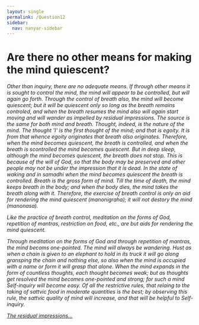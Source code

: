 ```yaml
---
layout: single
permalink: /Question12
sidebar:
  nav: nanyar-sidebar
---
```

# Are there no other means for making the mind quiescent?

_Other than inquiry, there are no adequate means. If through other means it is sought to control the mind, the mind will appear to be controlled, but will again go forth. Through the control of breath also, the mind will become quiescent; but it will be quiescent only so long as the breath remains controled, and when the breath resumes the mind also will again start moving and will wander as impelled by residual impressions. The source is the same for both mind and breath. Thought, indeed, is the nature of the mind. The thought 'I' is the first thought of the mind; and that is egoity. It is from that whence egoity originates that breath also originates. Therefore, when the mind becomes quiescent, the breath is controlled, and when the breath is scontrolled the mind becomes quiescent. But in deep sleep, although the mind becomes quiescent, the breath does not stop. This is because of the will of God, so that the body may be preserved and other people may not be under the impression that it is dead. In the state of waking and in samadhi when the mind becomes quiescent the breath is controlled. Breath is the gross form of mind. Till the time of death, the mind keeps breath in the body; and when the body dies, the mind takes the breath along with it. Therefore, the exercise of breath control is only an aid for rendering the mind quiescent (manonigraha); it will not  destory the mind (manonasa)._

_Like the practice of breath control, meditation on the forms of God, repetition of mantras, restriction on food, etc., are but aids for rendering the mind quiescent._

_Through meditation on the forms of God and through repetition of mantras, the mind becoms one-pointed. The mind will always be wandering. Hust as when a chain is given to an elephant to hold in its truck it will go along gransping the chain and nothing else, so also when the mind is occupied with a name or form it will grasp that alone. When the mind expands in the form of countless thoughts, each thought becomes weak; but as thoughts get resolved the mind becomes one-pointed and strong; for such a mind Self-inquiry will become easy. Of all the restrictive rules, that relaing to the taking of sattvic food in moderate quantities is the best; by observing this rule, the sattvic quality of mind will increase, and that will be helpful to Self-inquiry._

[_The residual impressions..._](/Question13)
